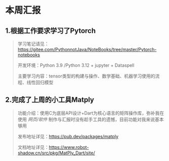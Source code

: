 # 本周汇报

## 1.根据工作要求学习了Pytorch  

> 学习笔记请见：https://gitee.com/PythonnotJava/NoteBooks/tree/master/Pytorch-notebooks  
> 
> 开发环境：Python 3.9 /Python 3.12 + jupyter + Dataspell  
> 
> 主要学习内容：tensor类型的构建与操作、数学基础、机器学习使用的流程、线性回归模型

## 2.完成了上周的小工具Matply
> 功能介绍：使用C为底层API设计+Dart为核心语言的矩阵操作库，弥补我在使用 _网页/软件_ 制作与汇报时没有趁手工具的遗憾，目前功能对我来说基本够用  
> 
> 发布地址详见：https://pub.dev/packages/matply   
> 
> 文档地址详见：https://www.robot-shadow.cn/src/pkg/MatPly_Dart/site/